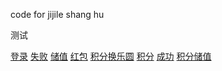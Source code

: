 code for jijile shang hu


测试

[登录](https://consoleplog.github.io/newjjl/dengl.html)
[失败](https://consoleplog.github.io/newjjl/duihuanfalse.html)
[储值](https://consoleplog.github.io/newjjl/chuzhiliushui.html)
[红包](https://consoleplog.github.io/newjjl/hongbao.html)
[积分换乐圆](https://consoleplog.github.io/newjjl/jifenhuanleyuan.html)
[积分](https://consoleplog.github.io/newjjl/jifenliushui.html)
[成功](https://consoleplog.github.io/newjjl/ok.html)
[积分储值](https://consoleplog.github.io/newjjl/huiyuanjf.html)
